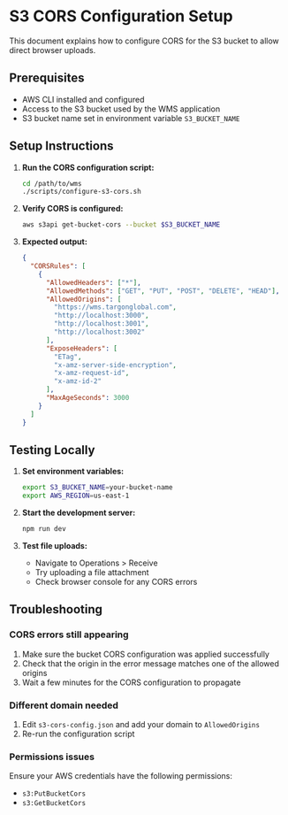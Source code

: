 # S3 CORS Configuration Setup

This document explains how to configure CORS for the S3 bucket to allow direct browser uploads.

## Prerequisites

- AWS CLI installed and configured
- Access to the S3 bucket used by the WMS application
- S3 bucket name set in environment variable `S3_BUCKET_NAME`

## Setup Instructions

1. **Run the CORS configuration script:**
   ```bash
   cd /path/to/wms
   ./scripts/configure-s3-cors.sh
   ```

2. **Verify CORS is configured:**
   ```bash
   aws s3api get-bucket-cors --bucket $S3_BUCKET_NAME
   ```

3. **Expected output:**
   ```json
   {
     "CORSRules": [
       {
         "AllowedHeaders": ["*"],
         "AllowedMethods": ["GET", "PUT", "POST", "DELETE", "HEAD"],
         "AllowedOrigins": [
           "https://wms.targonglobal.com",
           "http://localhost:3000",
           "http://localhost:3001",
           "http://localhost:3002"
         ],
         "ExposeHeaders": [
           "ETag",
           "x-amz-server-side-encryption",
           "x-amz-request-id",
           "x-amz-id-2"
         ],
         "MaxAgeSeconds": 3000
       }
     ]
   }
   ```

## Testing Locally

1. **Set environment variables:**
   ```bash
   export S3_BUCKET_NAME=your-bucket-name
   export AWS_REGION=us-east-1
   ```

2. **Start the development server:**
   ```bash
   npm run dev
   ```

3. **Test file uploads:**
   - Navigate to Operations > Receive
   - Try uploading a file attachment
   - Check browser console for any CORS errors

## Troubleshooting

### CORS errors still appearing
1. Make sure the bucket CORS configuration was applied successfully
2. Check that the origin in the error message matches one of the allowed origins
3. Wait a few minutes for the CORS configuration to propagate

### Different domain needed
1. Edit `s3-cors-config.json` and add your domain to `AllowedOrigins`
2. Re-run the configuration script

### Permissions issues
Ensure your AWS credentials have the following permissions:
- `s3:PutBucketCors`
- `s3:GetBucketCors`